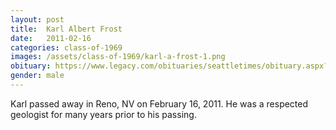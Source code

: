 ```yaml
---
layout: post
title:  Karl Albert Frost
date:   2011-02-16
categories: class-of-1969
images: /assets/class-of-1969/karl-a-frost-1.png
obituary: https://www.legacy.com/obituaries/seattletimes/obituary.aspx?n=karl-a-frost&pid=149076998
gender: male
---
```

Karl passed away in Reno, NV on February 16, 2011. He was a respected geologist for many years prior to his passing.
